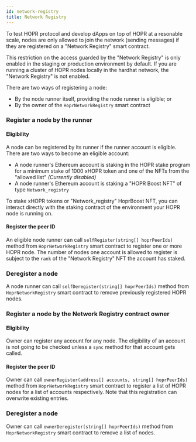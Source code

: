 ```yaml
---
id: network-registry
title: Network Registry
---
```


To test HOPR protocol and develop dApps on top of HOPR at a resonable scale, nodes are only allowed to join the network (sending messages) if they are registered on a "Network Registry" smart contract.

This restriction on the access guarded by the "Network Registry" is only enabled in the staging or production environment by default. If you are running a cluster of HOPR nodes locally in the hardhat network, the "Network Registry" is not enabled.

There are two ways of registering a node:

- By the node runner itself, providing the node runner is eligible; or
- By the owner of the `HoprNetworkRegistry` smart contract

### Register a node by the runner

#### Eligibility

A node can be registered by its runner if the runner account is eligible. There are two ways to become an eligible account:

- A node runner's Ethereum account is staking in the HOPR stake program for a minimum stake of 1000 xHOPR token and one of the NFTs from the "allowed list" _(Currently disabled)_
- A node runner's Ethereum account is staking a "HOPR Boost NFT" of type `Network_registry`

To stake xHOPR tokens or "Network_registry" HoprBoost NFT, you can interact directly with the staking contract of the environment your HOPR node is running on.

#### Register the peer ID

An eligible node runner can call `selfRegister(string[] hoprPeerIds)` method from `HoprNetworkRegistry` smart contract to register one or more HOPR node. The number of nodes one account is allowed to register is subject to the `rank` of the "Network Registry" NFT the account has staked.

### Deregister a node

A node runner can call `selfDeregister(string[] hoprPeerIds)` method from `HoprNetworkRegistry` smart contract to remove previously registered HOPR nodes.

### Register a node by the Network Registry contract owner

#### Eligibility

Owner can register any account for any node. The eligibility of an account is not going to be checked unless a `sync` method for that account gets called.

#### Register the peer ID

Owner can call `ownerRegister(address[] accounts, string[] hoprPeerIds)` method from `HoprNetworkRegistry` smart contract to register a list of HOPR nodes for a list of accounts respectively. Note that this registration can overwrite existing entries.

### Deregister a node

Owner can call `ownerDeregister(string[] hoprPeerIds)` method from `HoprNetworkRegistry` smart contract to remove a list of nodes.
